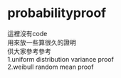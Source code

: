 # probabilityproof
這裡沒有code<br>
用來放一些算很久的證明<br>
供大家參考參考<br>
1.uniform distribution variance proof<br>
2.weibull random mean proof
